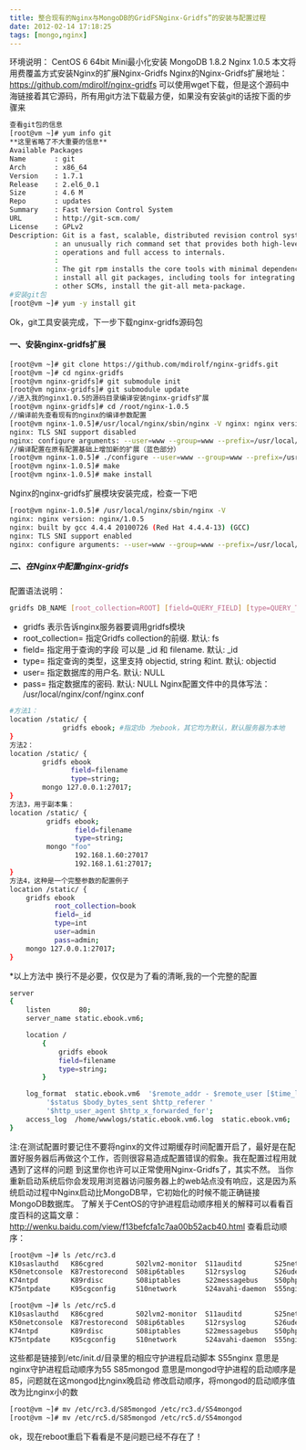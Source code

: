 ```yaml
---
title: 整合现有的Nginx与MongoDB的GridFSNginx-Gridfs”的安装与配置过程
date: 2012-02-14 17:18:25
tags: [mongo,nginx]
---
```

环境说明：
CentOS 6 64bit Mini最小化安装
MongoDB 1.8.2
Nginx 1.0.5
本文将用费覆盖方式安装Nginx的扩展Nginx-Gridfs
Nginx的Nginx-Gridfs扩展地址：https://github.com/mdirolf/nginx-gridfs
可以使用wget下载，但是这个源码中海链接着其它源码，所有用git方法下载最方便，如果没有安装git的话按下面的步骤来
```bash
查看git包的信息
[root@vm ~]# yum info git
**这里省略了不大重要的信息**
Available Packages
Name       : git
Arch       : x86_64
Version    : 1.7.1
Release    : 2.el6_0.1
Size       : 4.6 M
Repo       : updates
Summary    : Fast Version Control System
URL        : http://git-scm.com/
License    : GPLv2
Description: Git is a fast, scalable, distributed revision control system with
           : an unusually rich command set that provides both high-level
           : operations and full access to internals.
           :
           : The git rpm installs the core tools with minimal dependencies.  To
           : install all git packages, including tools for integrating with
           : other SCMs, install the git-all meta-package.
#安装git包
[root@vm ~]# yum -y install git
```
Ok，git工具安装完成，下一步下载nginx-gridfs源码包
<!--more--->
#### 一、安装nginx-gridfs扩展
```bash
[root@vm ~]# git clone https://github.com/mdirolf/nginx-gridfs.git
[root@vm ~]# cd nginx-gridfs
[root@vm nginx-gridfs]# git submodule init
[root@vm nginx-gridfs]# git submodule update
//进入我的nginx1.0.5的源码目录编译安装nginx-gridfs扩展
[root@vm nginx-gridfs]# cd /root/nginx-1.0.5
//编译前先查看现有的nginx的编译参数配置
[root@vm nginx-1.0.5]#/usr/local/nginx/sbin/nginx -V nginx: nginx version: nginx/1.0.5
nginx: TLS SNI support disabled
nginx: configure arguments: --user=www --group=www --prefix=/usr/local/nginx --with-http_stub_status_module --with-http_ssl_module --with-http_gzip_static_module --with-ipv6 
//编译配置在原有配置基础上增加新的扩展（蓝色部分）
[root@vm nginx-1.0.5]# ./configure --user=www --group=www --prefix=/usr/local/nginx --with-http_stub_status_module --with-http_ssl_module --with-http_gzip_static_module --with-ipv6 <strong>--add-module=/root/nginx-gridfs</strong>
[root@vm nginx-1.0.5]# make
[root@vm nginx-1.0.5]# make install
```
Nginx的nginx-gridfs扩展模块安装完成，检查一下吧
```bash
[root@vm nginx-1.0.5]# /usr/local/nginx/sbin/nginx -V
nginx: nginx version: nginx/1.0.5
nginx: built by gcc 4.4.4 20100726 (Red Hat 4.4.4-13) (GCC)
nginx: TLS SNI support enabled
nginx: configure arguments: --user=www --group=www --prefix=/usr/local/nginx --with-http_stub_status_module --with-http_ssl_module --with-http_gzip_static_module --with-ipv6 --add-module=/root/nginx-gridfs
```
##### 二、在Nginx中配置nginx-gridfs
配置语法说明：
```bash
gridfs DB_NAME [root_collection=ROOT] [field=QUERY_FIELD] [type=QUERY_TYPE] [user=USERNAME] [pass=PASSWORD]
```
* gridfs 表示告诉nginx服务器要调用gridfs模块
* root_collection= 指定Gridfs collection的前缀. 默认: fs
* field= 指定用于查询的字段 可以是 _id 和 filename. 默认: _id
* type= 指定查询的类型，这里支持 objectid, string 和int. 默认: objectid
* user= 指定数据库的用户名. 默认: NULL
* pass= 指定数据库的密码. 默认: NULL
Nginx配置文件中的具体写法：
/usr/local/nginx/conf/nginx.conf
```bash
#方法1：
location /static/ {
             gridfs ebook; #指定db 为ebook，其它均为默认，默认服务器为本地
}
方法2：
location /static/ {
        gridfs ebook
               field=filename
               type=string;
        mongo 127.0.0.1:27017;
}
方法3，用于副本集：
location /static/ {
         gridfs ebook;
                field=filename
                type=string;
         mongo "foo"
                192.168.1.60:27017
                192.168.1.61:27017;
}
方法4，这种是一个完整参数的配置例子 
location /static/ {
    gridfs ebook
           root_collection=book
           field=_id
           type=int
           user=admin
           pass=admin;
    mongo 127.0.0.1:27017;
}
```
*以上方法中 换行不是必要，仅仅是为了看的清晰,我的一个完整的配置
```bash
server
{
	listen       80;
	server_name static.ebook.vm6;

	location /
		{
			gridfs ebook
			field=filename
			type=string;
		}

	log_format  static.ebook.vm6  '$remote_addr - $remote_user [$time_local] $request '
		 '$status $body_bytes_sent $http_referer '
		 '$http_user_agent $http_x_forwarded_for';
	access_log  /home/wwwlogs/static.ebook.vm6.log  static.ebook.vm6;
}
```
注:在测试配置时要记住不要将nginx的文件过期缓存时间配置开启了，最好是在配置好服务器后再做这个工作，否则很容易造成配置错误的假象。我在配置过程用就遇到了这样的问题
到这里你也许可以正常使用Nginx-Gridfs了，其实不然。
当你重新启动系统后你会发现用浏览器访问服务器上的web站点没有响应，这是因为系统启动过程中Nginx启动比MongoDB早，它初始化的时候不能正确链接MongoDB数据库。
了解关于CentOS的守护进程启动顺序相关的解释可以看看百度百科的这篇文章：http://wenku.baidu.com/view/f13befcfa1c7aa00b52acb40.html
查看启动顺序：
```bash
[root@vm ~]# ls /etc/rc3.d
K10saslauthd   K86cgred        S02lvm2-monitor  S11auditd        S25netfs      S55sshd    S90crond
K50netconsole  K87restorecond  S08ip6tables     S12rsyslog       S26udev-post  S64mysql     S99local
K74ntpd        K89rdisc        S08iptables      S22messagebus    S50php-fpm    S80postfix
K75ntpdate     K95cgconfig     S10network       S24avahi-daemon  S55nginx      S85mongod
```
```bash
[root@vm ~]# ls /etc/rc5.d
K10saslauthd   K86cgred        S02lvm2-monitor  S11auditd        S25netfs      S55sshd    S90crond
K50netconsole  K87restorecond  S08ip6tables     S12rsyslog       S26udev-post  S64mysql     S99local
K74ntpd        K89rdisc        S08iptables      S22messagebus    S50php-fpm    S80postfix
K75ntpdate     K95cgconfig     S10network       S24avahi-daemon  S55nginx      S85mongod
```
这些都是链接到/etc/init.d/目录里的相应守护进程启动脚本
S55nginx 意思是nginx守护进程启动顺序为55
S85mongod 意思是mongod守护进程的启动顺序是85，问题就在这mongod比nginx晚启动
修改启动顺序，将mongod的启动顺序值改为比nginx小的数
```bash
[root@vm ~]# mv /etc/rc3.d/S85mongod /etc/rc3.d/S54mongod
[root@vm ~]# mv /etc/rc5.d/S85mongod /etc/rc5.d/S54mongod
```
ok，现在reboot重启下看看是不是问题已经不存在了！